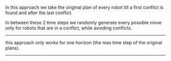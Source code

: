 In this approach we take the original plan of every robot till a first conflict is found and after the last conflict.

In between these 2 time steps we randomly generate every possible move only for robots that are in a conflict, while avoiding conflicts.

---------------------------------------------------------------------------------------

this approach only works for one horizon (the max time step of the original plans).

---------------------------------------------------------------------------------------